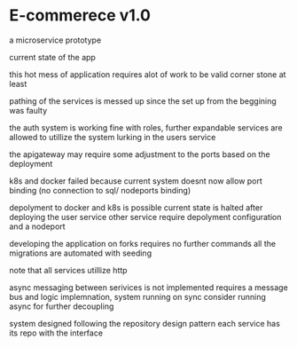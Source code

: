 # E-commerece v1.0
 a microservice prototype 

current state of the app
 
this hot mess of application requires alot of work to be valid corner stone at least

pathing of the services is messed up since the set up from the beggining was faulty

the auth system is working fine with roles, further expandable services are allowed to utillize the system lurking in the users service

the apigateway may require some adjustment to the ports based on the deployment

k8s and docker failed because current system doesnt now allow port binding (no connection to sql/ nodeports binding)

depolyment to docker and k8s is possible current state is halted after deploying the user service other service require depolyment configuration and a nodeport

developing the application on forks requires no further commands all the migrations are automated with seeding

note that all services utillize http 

async messaging between serivices is not implemented requires a message bus and logic implemnation, system running on sync consider running async for further decoupling

system designed following the repository design pattern each service has its repo with the interface

